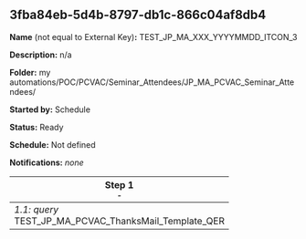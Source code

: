## 3fba84eb-5d4b-8797-db1c-866c04af8db4

**Name** (not equal to External Key)**:** TEST_JP_MA_XXX_YYYYMMDD_ITCON_3

**Description:** n/a

**Folder:** my automations/POC/PCVAC/Seminar_Attendees/JP_MA_PCVAC_Seminar_Attendees/

**Started by:** Schedule

**Status:** Ready

**Schedule:** Not defined

**Notifications:** _none_


| Step 1<br>_<small>-</small>_ |
| --- |
| _1.1: query_<br>TEST_JP_MA_PCVAC_ThanksMail_Template_QER |
